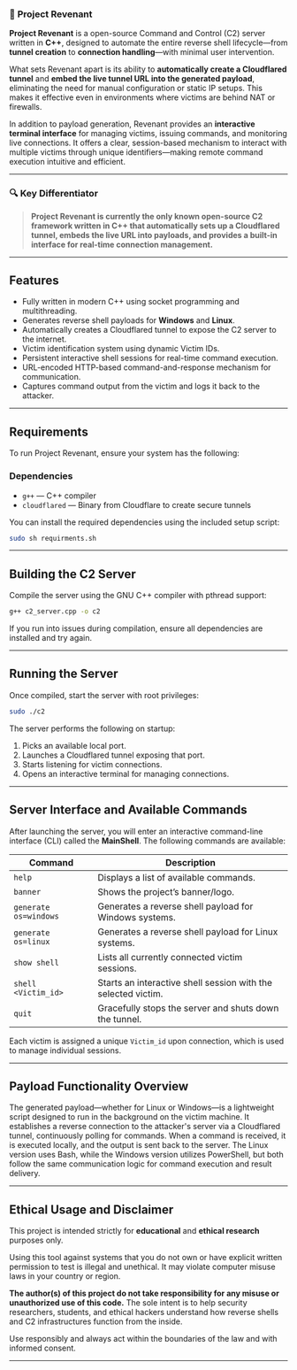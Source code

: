 
### 📖 **Project Revenant** 

**Project Revenant** is a open-source Command and Control (C2) server written in **C++**, designed to automate the entire reverse shell lifecycle—from **tunnel creation** to **connection handling**—with minimal user intervention.

What sets Revenant apart is its ability to **automatically create a Cloudflared tunnel** and **embed the live tunnel URL into the generated payload**, eliminating the need for manual configuration or static IP setups. This makes it effective even in environments where victims are behind NAT or firewalls.

In addition to payload generation, Revenant provides an **interactive terminal interface** for managing victims, issuing commands, and monitoring live connections. It offers a clear, session-based mechanism to interact with multiple victims through unique identifiers—making remote command execution intuitive and efficient.

---

### 🔍 Key Differentiator

> **Project Revenant is currently the only known open-source C2 framework written in C++ that automatically sets up a Cloudflared tunnel, embeds the live URL into payloads, and provides a built-in interface for real-time connection management.**

---

## Features

* Fully written in modern C++ using socket programming and multithreading.
* Generates reverse shell payloads for **Windows** and **Linux**.
* Automatically creates a Cloudflared tunnel to expose the C2 server to the internet.
* Victim identification system using dynamic Victim IDs.
* Persistent interactive shell sessions for real-time command execution.
* URL-encoded HTTP-based command-and-response mechanism for communication.
* Captures command output from the victim and logs it back to the attacker.

---

## Requirements

To run Project Revenant, ensure your system has the following:

### Dependencies

* `g++` — C++ compiler
* `cloudflared` — Binary from Cloudflare to create secure tunnels

You can install the required dependencies using the included setup script:

```bash
sudo sh requirments.sh
```

---

## Building the C2 Server

Compile the server using the GNU C++ compiler with pthread support:

```bash
g++ c2_server.cpp -o c2
```

If you run into issues during compilation, ensure all dependencies are installed and try again.

---

## Running the Server

Once compiled, start the server with root privileges:

```bash
sudo ./c2
```

The server performs the following on startup:

1. Picks an available local port.
2. Launches a Cloudflared tunnel exposing that port.
3. Starts listening for victim connections.
4. Opens an interactive terminal for managing connections.

---

## Server Interface and Available Commands

After launching the server, you will enter an interactive command-line interface (CLI) called the **MainShell**. The following commands are available:

| Command               | Description                                                   |
| --------------------- | ------------------------------------------------------------- |
| `help`                | Displays a list of available commands.                        |
| `banner`              | Shows the project’s banner/logo.                              |
| `generate os=windows` | Generates a reverse shell payload for Windows systems.        |
| `generate os=linux`   | Generates a reverse shell payload for Linux systems.          |
| `show shell`          | Lists all currently connected victim sessions.                |
| `shell <Victim_id>`   | Starts an interactive shell session with the selected victim. |
| `quit`                | Gracefully stops the server and shuts down the tunnel.        |

Each victim is assigned a unique `Victim_id` upon connection, which is used to manage individual sessions.

---

## Payload Functionality Overview

The generated payload—whether for Linux or Windows—is a lightweight script designed to run in the background on the victim machine. It establishes a reverse connection to the attacker's server via a Cloudflared tunnel, continuously polling for commands. When a command is received, it is executed locally, and the output is sent back to the server. The Linux version uses Bash, while the Windows version utilizes PowerShell, but both follow the same communication logic for command execution and result delivery.

---

## Ethical Usage and Disclaimer

This project is intended strictly for **educational** and **ethical research** purposes only.

Using this tool against systems that you do not own or have explicit written permission to test is illegal and unethical. It may violate computer misuse laws in your country or region.

**The author(s) of this project do not take responsibility for any misuse or unauthorized use of this code.** The sole intent is to help security researchers, students, and ethical hackers understand how reverse shells and C2 infrastructures function from the inside.

Use responsibly and always act within the boundaries of the law and with informed consent.

---
